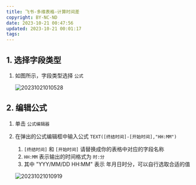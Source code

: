 ```yaml
---
title: 飞书-多维表格-计算时间差
copyright: BY-NC-ND
date: 2023-10-21 00:47:56
updated: 2023-10-21 00:01:17
tags:
---
```


## 1. 选择字段类型

1. 如图所示，字段类型选择 `公式`

    ![20231021010528](https://v01.static.cc01cc.cn/20231021010528.png)

## 2. 编辑公式

1. 单击 `公式编辑器`
2. 在弹出的公式编辑框中输入公式 `TEXT([终结时间]-[开始时间],"HH:MM")`
   1. `[终结时间]` 和 `[开始时间]` 请替换成你的表格中对应的字段名称
   2. `HH:MM` 表示输出的时间格式为 `时:分`
   3. 其中 "YYY/MM/DD HH:MM" 表示 年月日时分，可以自行选取合适的值

    ![20231021010919](https://v01.static.cc01cc.cn/20231021010919.png)

<!--
Copyright © 2023-2024 [github.com/cc01cc](https://github.com/cc01cc)

本页面采用 [知识共享署名-非商业性使用-禁止演绎 4.0 国际许可协议](https://creativecommons.org/licenses/by-nc-nd/4.0/) 进行许可。

转载请注明原始地址：<https://cc01cc.com/>
-->